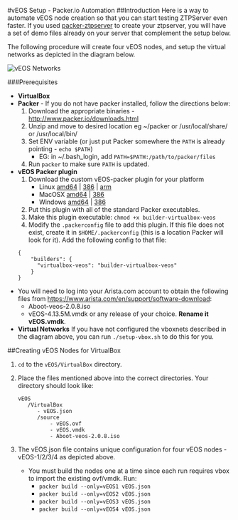 #vEOS Setup - Packer.io Automation
##Introduction
Here is a way to automate vEOS node creation so that you can start testing ZTPServer even faster.
If you used [packer-ztpserver](https://github.com/arista-eosplus/packer-ztpserver) to create your ztpserver,
you will have a set of demo files already on your server that complement the setup below.

The following procedure will create four vEOS nodes,
and setup the virtual networks as depicted in the diagram below.

![vEOS Networks](https://raw.githubusercontent.com/arista-eosplus/packer-veos/master/gh-pages/images/vEOS-spine-leaf-vbox.jpg)

###Prerequisites

 * **VirtualBox**
 * **Packer** - If you do not have packer installed, follow the directions below:
    1. Download the appropriate binaries - http://www.packer.io/downloads.html
    2. Unzip and move to desired location eg ~/packer or /usr/local/share/ or /usr/local/bin/
    3. Set ENV variable (or just put Packer somewhere the ```PATH``` is already pointing - ```echo $PATH```)
        * EG: in ~/.bash_login, add ```PATH=$PATH:/path/to/packer/files```
    4. Run ```packer``` to make sure ```PATH``` is updated.
 * **vEOS Packer plugin**
    1. Download the custom vEOS-packer plugin for your platform
        * Linux [amd64](https://www.dropbox.com/s/14piuz13isgqzew/builder-virtualbox-veos_linux_amd64.tar.gz) | [386](https://www.dropbox.com/s/o6lnpo83kgmi11a/builder-virtualbox-veos_linux_386.tar.gz) | [arm](https://www.dropbox.com/s/6ounwx21li1vyb5/builder-virtualbox-veos_linux_arm.tar.gz)
        * MacOSX [amd64](https://www.dropbox.com/s/ns7o48tzjl7do1r/builder-virtualbox-veos_darwin_amd64.zip) | [386](https://www.dropbox.com/s/6zh42ogemftfjaa/builder-virtualbox-veos_darwin_386.zip)
        * Windows [amd64](https://www.dropbox.com/s/7ohxvgz0c2uozzb/builder-virtualbox-veos_windows_amd64.zip) | [386](https://www.dropbox.com/s/391da53v8hgiqo4/builder-virtualbox-veos_windows_386.zip)
    2. Put this plugin with all of the standard Packer executables.
    3. Make this plugin executable: ```chmod +x builder-virtualbox-veos```
    4. Modify the ```.packerconfig``` file to add this plugin.  If this file does not exist, create it in ```$HOME/.packerconfig``` (this is a location Packer will look for it). Add the following config to that file:
    ```
    {
        "builders": {
          "virtualbox-veos": "builder-virtualbox-veos"
        }
    }
    ```
 * You will need to log into your Arista.com account to obtain the following files from https://www.arista.com/en/support/software-download:
     * Aboot-veos-2.0.8.iso
     * vEOS-4.13.5M.vmdk or any release of your choice.  **Rename it vEOS.vmdk**.
 * **Virtual Networks**
     If you have not configured the vboxnets described in the diagram above, you can run ```./setup-vbox.sh``` to do this for you.

##Creating vEOS Nodes for VirtualBox
1. ```cd``` to the ```vEOS/VirtualBox``` directory.
2. Place the files mentioned above into the correct directories. Your directory should look like:

    ```
    vEOS
       /VirtualBox
          - vEOS.json
          /source
              - vEOS.ovf
              - vEOS.vmdk
              - Aboot-veos-2.0.8.iso
    ```
3. The vEOS.json file contains unique configuration for four vEOS nodes - vEOS-1/2/3/4 as depicted above.
    * You must build the nodes one at a time since each run requires vbox to import the existing ovf/vmdk. Run:
        * ```packer build --only=vEOS1 vEOS.json```
        * ```packer build --only=vEOS2 vEOS.json```
        * ```packer build --only=vEOS3 vEOS.json```
        * ```packer build --only=vEOS4 vEOS.json```
